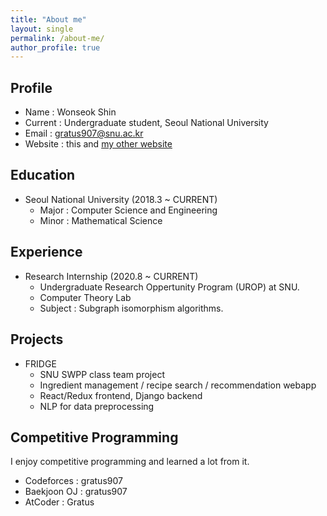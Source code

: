 ```yaml
---
title: "About me"
layout: single
permalink: /about-me/
author_profile: true
---
```

## Profile
- Name : Wonseok Shin
- Current : Undergraduate student, Seoul National University
- Email : gratus907@snu.ac.kr
- Website : this and [my other website](www.gratus907.com)

## Education
- Seoul National University (2018.3 ~ CURRENT)
    - Major : Computer Science and Engineering
    - Minor : Mathematical Science

## Experience
- Research Internship (2020.8 ~ CURRENT)
    - Undergraduate Research Oppertunity Program (UROP) at SNU.
    - Computer Theory Lab
    - Subject : Subgraph isomorphism algorithms.

## Projects
- FRIDGE 
    - SNU SWPP class team project 
    - Ingredient management / recipe search / recommendation webapp
    - React/Redux frontend, Django backend
    - NLP for data preprocessing

## Competitive Programming
I enjoy competitive programming and learned a lot from it.
- Codeforces : gratus907
- Baekjoon OJ : gratus907
- AtCoder : Gratus 
